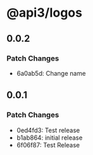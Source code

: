 # @api3/logos

## 0.0.2

### Patch Changes

-   6a0ab5d: Change name

## 0.0.1

### Patch Changes

-   0ed4fd3: Test release
-   b1ab864: initial release
-   6f06f87: Test Release

